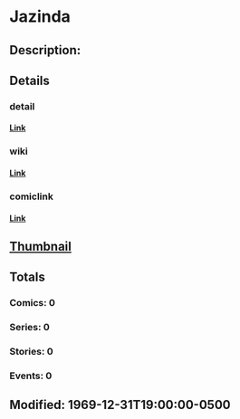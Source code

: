 # Jazinda
## Description: 
## Details
### detail
#### [Link](http://marvel.com/characters/1085/jazinda?utm_campaign=apiRef&utm_source=d8455188da2836f893171a8a63981172)
### wiki
#### [Link](http://marvel.com/universe/Jazinda?utm_campaign=apiRef&utm_source=d8455188da2836f893171a8a63981172)
### comiclink
#### [Link](http://marvel.com/comics/characters/1011344/jazinda?utm_campaign=apiRef&utm_source=d8455188da2836f893171a8a63981172)
## [Thumbnail](http://i.annihil.us/u/prod/marvel/i/mg/b/00/4c002e3dbc0b3.jpg)
## Totals
### Comics: 0
### Series: 0
### Stories: 0
### Events: 0
## Modified: 1969-12-31T19:00:00-0500